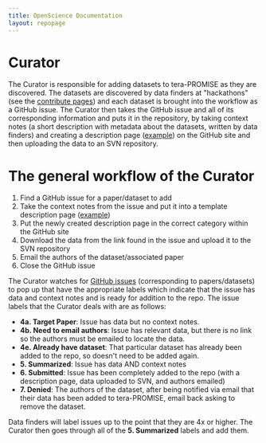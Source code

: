 ```yaml
---
title: OpenScience Documentation
layout: repopage
---
```


# Curator
The Curator is responsible for adding datasets to tera-PROMISE as they are discovered. The datasets are discovered 
by data finders at "hackathons" (see the [contribute pages](/repo/contribute)) and each dataset is brought into the
workflow as a GitHub issue. The Curator then takes the GitHub issue and all of its corresponding information and
puts it in the repository, by taking context notes (a short description with metadata about the datasets, written
by data finders) and creating a description page ([example](/repo/other/dmtech.html)) on the GitHub site and then
uploading the data to an SVN repository.

# The general workflow of the Curator
 1. Find a GitHub issue for a paper/dataset to add
 2. Take the context notes from the issue and put it into a template description page ([example](/repo/other/dmtech.html))
 3. Put the newly created description page in the correct category within the GitHub site
 4. Download the data from the link found in the issue and upload it to the SVN repository
 5. Email the authors of the dataset/associated paper
 6. Close the GitHub issue

The Curator watches for [GitHub issues](https://github.com/opensciences/opensciences.github.io/issues)
(corresponding to papers/datasets) to pop up that have the appropriate labels which indicate that the issue has 
data and context notes and is ready for addition to the repo. The issue labels that the Curator deals with are 
as follows:

 * **4a. Target Paper**: Issue has data but no context notes.
 * **4b. Need to email authors**: Issue has relevant data, but there is no link so the authors must be emailed to locate the data.
 * **4e. Already have dataset**: That particular dataset has already been added to the repo, so doesn't need to be added again. 
 * **5. Summarized**: Issue has data AND context notes
 * **6. Submitted**: Issue has been completely added to the repo (with a description page, data uploaded to SVN, and authors emailed)
 * **7. Denied**: The authors of the dataset, after being notified via email that their data has been added to tera-PROMISE, email back asking to remove the dataset.

Data finders will label issues up to the point that they are 4x or higher. The Curator then goes through all of the **5. Summarized** labels and add them.












